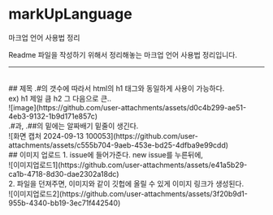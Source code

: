 # markUpLanguage
마크업 언어 사용법 정리

Readme 파일을 작성하기 위해서 정리해놓는 마크업 언어 사용법 정리입니다.

---
</br>
## 제목
.#의 갯수에 따라서 html의 h1 태그와 동일하게 사용이 가능하다.
</br>
ex) h1 제일 큼 h2 그 다음으로 큰..
</br>
![image](https://github.com/user-attachments/assets/d0c4b299-ae51-4eb3-9132-1b9d171e857c)
</br>
.#과, .##의 밑에는 알짜배기 밑줄이 생긴다.
</br>
![화면 캡처 2024-09-13 100053](https://github.com/user-attachments/assets/c555b704-9aeb-453e-bd25-4dfba9e99cdd)
</br>
## 이미지 업로드
1. issue에 들어가준다. new issue를 누른뒤에,
</br>
![이미지업로드1](https://github.com/user-attachments/assets/e41a5b29-ca1b-4718-8d30-dae2302a18dc)
</br>
2. 파일을 던져주면, 이미지와 같이 깃헙에 올릴 수 있게 이미지 링크가 생성된다.
</br>
![이미지업로드2](https://github.com/user-attachments/assets/3f20b9d1-955b-4340-bb19-3ec71f442540)

